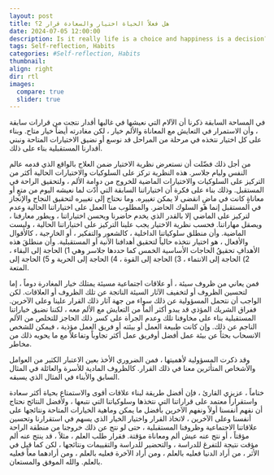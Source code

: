 ```yaml
---
layout: post
title: هل فعلاً الحياة اختيار والسعادة قرار 2؟
date: 2024-07-05 12:00:00
description: Is it really life is a choice and happiness is a decision?
tags: Self-reflection, Habits
categories: #Self-reflection, Habits
thumbnail:
align: right
dir: rtl
images:
  compare: true
  slider: true
---
```


في المساحة السابقة ذكرنا أن الآلام التي نعيشها في غالبها أقدار نتجت من قرارات سابقة ، وأن الاستمرار في التعايش مع المعاناة والألم خيار ، لكن مغادرته أيضاً خيار متاح. وبناء على كل اختيار نتخذه في مرحلة من المراحل قد نوسع أو نضيق الاختيارات المتاحة ونبني أقدارنا المستقبلية بناء على ذلك.

من أجل ذلك فضّلت أن نستعرض نظرية الاختيار ضمن العلاج بالواقع الذي قدمه عالم النفس وليام جلاسر. هذه النظرية تركز على السلوكيات والاختيارات الحالية أكثر من التركيز على السلوكيات والاختيارات الماضية للخروج من دوامة الألم ، ولتحقيق الراحة في المستقبل. وذلك بناء على فكرة أن اختياراتنا السابقة التي أدّت لما نعيشه اليوم من متعٍ أو معاناةٍ كانت في ماضٍ انقضى لا يمكن تغييره. وما نحتاج إلى تغييره لتحقيق النجاح والإنجاز في المستقبل إنما هو السلوك الحاضر. والمطلوب منا العمل على اختياراتنا الحالية وعدم لتركيز على الماضي إلا بالقدر الذي يخدم حاضرنا ويحسن اختياراتنا ، ويطور معارفنا ، ويصقل مهاراتنا. فحسب نظرية الاختيار يجب علينا التركيز على اختياراتنا الحالية ، وليست الماضية. وأن منطلق سلوكياتنا الداخلية ، كالشعور والتفكير ، أو الخارجية ، كالأقوال والأفعال ، هو اختيار نتخذه حالياً لتحقيق أهدافنا الآنية أو المستقبلية. وأن منطلقَ هذه الأهدافِ تحقيقُ الحاجات الأساسية الخمس كما حددها جلاسر وهي 1) الحاجة إلى البقاء ، 2) الحاجة إلى الانتماء ، 3) الحاجة إلى القوة ، 4) الحاجة إلى الحرية و 5) الحاجة إلى المتعة.

فمن يعاني من ظروف سيئة ، أو علاقات اجتماعية مسيئة يمتلك خيار المغادرة دوماً ، إما لتحسين الظروف أو لتخفيف الآثار السيئة الناتجة عن تلك الظروف أو العلاقات. لكن الواجب أن نتحمل المسؤولية عن ذلك سواء من جهة آثار ذلك القرار علينا وعلى الآخرين. ففراق الشريك المؤذي قد يبدو أكثر ألماً من التعايش مع الألم معه ، لكننا نضيق خياراتنا المستقبلية بناء على مخاوفنا تلك وعدم الجرأة على كسر ذلك الحاجز للتخلص من الألم الناجم عن ذلك. وإن كانت طبيعة العمل أو بيئته أو فريق العمل مؤذية ، فيمكن للشخص الانسحاب بحثاً عن بيئة عمل أفضل أوفريق عمل أكثر تجاوباً وتفاعلاً مع ما يحويه ذلك من مخاطر.

وقد ذكرت المسؤولية لأهميتها ، فمن الضروري الأخذ بعين الاعتبار الكثير من العوامل والأشخاص المتأثرين معنا في ذلك القرار. كالظروف المادية للأسرة والعائلة في المثال السابق والأبناء في المثال الذي يسبقه.

ختاماً ، عزيزي القارئ ، فإن أفضل طريقة لبناء علاقات أقوى والاستمتاع بحياة أكثر سعادة واستقراراً معتمد على قراراتنا التي نتخذها وسلوكياتنا التي نتبعها ، ولأفضل النتائج نحتاج أن نفهم أنفسنا أولاً ونفهم الآخرين بأفضل ما يمكن وماهية الخيارات المتاحة ونتائجها على أنفسنا وعلى الآخرين ، لاتخاذ القرار واختيار الخيار الذي يسهم في استقرارنا وتحسين علاقاتنا الاجتماعية وظروفنا المستقبلية ، حتى لو نتج عن ذلك خروجنا من منطقة الراحة مؤقتاً ، أو نتج عنه عيش ألم ومعاناة مؤقتة. فقرار طلب العلم ، مثلاً ، قد ينتج عنه ألم مؤقت نتيجة للتفرغ للدراسة ، والتحضير للدراسة والتقييمات ونتائجها ، لكن كما قيل في الأثر ، من أراد الدنيا فعليه بالعلم ، ومن أراد الآخرة فعليه بالعلم ، ومن أرادهما معاً فعليه بالعلم. والله الموفق والمستعان.

